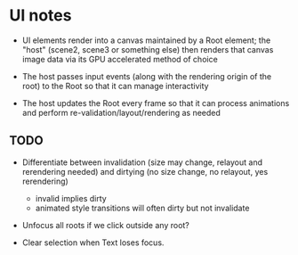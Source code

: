 # UI notes

- UI elements render into a canvas maintained by a Root element; the "host" (scene2, scene3 or
  something else) then renders that canvas image data via its GPU accelerated method of choice

- The host passes input events (along with the rendering origin of the root) to the Root so that it
  can manage interactivity

- The host updates the Root every frame so that it can process animations and perform
  re-validation/layout/rendering as needed

## TODO

- Differentiate between invalidation (size may change, relayout and rerendering needed) and
  dirtying (no size change, no relayout, yes rerendering)
  - invalid implies dirty
  - animated style transitions will often dirty but not invalidate

- Unfocus all roots if we click outside any root?

- Clear selection when Text loses focus.
